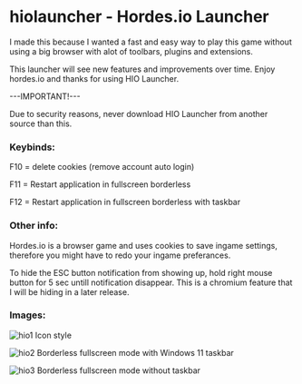 # hiolauncher - Hordes.io Launcher
 
I made this because I wanted a fast and easy way to play this game without using a big browser with alot of toolbars, plugins and extensions.

This launcher will see new features and improvements over time. Enjoy hordes.io and thanks for using HIO Launcher.
 
 ---IMPORTANT!---
 
Due to security reasons, never download HIO Launcher from another source than this.
 
### Keybinds:

F10 = delete cookies (remove account auto login)

F11 = Restart application in fullscreen borderless

F12 = Restart application in fullscreen borderless with taskbar

### Other info:

Hordes.io is a browser game and uses cookies to save ingame settings, therefore you might have to redo your ingame preferances.

To hide the ESC button notification from showing up, hold right mouse button for 5 sec untill notification disappear. This is a chromium feature that I will be hiding in a later release.

### Images:

![hio1](https://user-images.githubusercontent.com/87275410/130730155-30019dd4-8757-4e67-9475-480f594c596f.png)
Icon style

![hio2](https://user-images.githubusercontent.com/87275410/130730181-2b30b4be-d8c8-4347-af08-e39d207ae8ab.png)
Borderless fullscreen mode with Windows 11 taskbar

![hio3](https://user-images.githubusercontent.com/87275410/130730245-dd8db376-d5fd-4987-a180-818c936660e6.png)
Borderless fullscreen mode without taskbar
